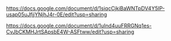 https://docs.google.com/document/d/1siqcCjkiBaWNTpDV4Y5IP-usap05uJfjjYNjhJ4r-0E/edit?usp=sharing

https://docs.google.com/document/d/1uInd4uuFRRGNq1es-CvJbCKMHJrtSApsbE4W-ASFtww/edit?usp=sharing
